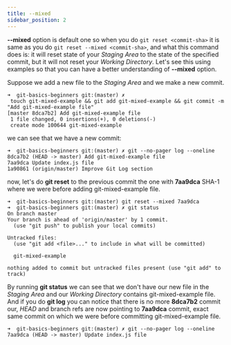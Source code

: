 ```yaml
---
title: --mixed
sidebar_position: 2
---
```


**--mixed** option is default one so when you do `git reset <commit-sha>` it is same as you do `git reset --mixed <commit-sha>`,
and what this command does is: it will reset state of your *Staging Area* to the state of the specified commit,
but it will not reset your *Working Directory*. Let's see this using examples so that you can have a better
understanding of **--mixed** option.

Suppose we add a new file to the *Staging Area* and we make a new commit.

```shell {2}
➜  git-basics-beginners git:(master) ✗
 touch git-mixed-example && git add git-mixed-example && git commit -m "Add git-mixed-example file"
[master 8dca7b2] Add git-mixed-example file
 1 file changed, 0 insertions(+), 0 deletions(-)
 create mode 100644 git-mixed-example
```

we can see that we have a new commit:

```shell
➜  git-basics-beginners git:(master) ✗ git --no-pager log --oneline
8dca7b2 (HEAD -> master) Add git-mixed-example file
7aa9dca Update index.js file
1a90861 (origin/master) Improve Git Log section
```

now, let's do **git reset** to the previous commit the one with **7aa9dca** SHA-1 where we were before adding
git-mixed-example file.

```shell
➜  git-basics-beginners git:(master) git reset --mixed 7aa9dca
➜  git-basics-beginners git:(master) ✗ git status
On branch master
Your branch is ahead of 'origin/master' by 1 commit.
  (use "git push" to publish your local commits)

Untracked files:
  (use "git add <file>..." to include in what will be committed)

  git-mixed-example

nothing added to commit but untracked files present (use "git add" to track)
```

By running **git status** we can see that we don't have our new file in the *Staging Area* and our *Working Directory* 
contains git-mixed-example file. And if you do **git log** you can notice that there is no more **8dca7b2**
commit our, *HEAD* and branch refs are now pointing to **7aa9dca** commit, exact same commit on which
we were before committing git-mixed-example file.

```shell
➜  git-basics-beginners git:(master) ✗ git --no-pager log --oneline
7aa9dca (HEAD -> master) Update index.js file
```

